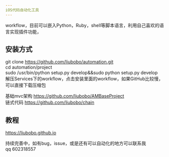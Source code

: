 ```yaml
---
iOS代码自动化工具
---
```

workflow，目前可以嵌入Python，Ruby，shell等脚本语言，利用自己喜欢的语言实现插件功能，

## 安装方式

git clone https://github.com/liubobo/automation.git</br>
cd automation/project </br>
sudo /usr/bin/python setup.py develop&&sudo python setup.py develop</br>
解压Services下的workflow，点击安装里面的workflow，如果GitHub比较慢，可以直接下载压缩包</br>

基础mvc架构 https://github.com/liubobo/AMBaseProject</br>
链式代码    https://github.com/liubobo/chain</br>

## 教程</br>
https://liubobo.github.io</br>

持续完善中，如有bug，issue，或是还有可以自动化的地方可以联系我</br>
qq 602318557




